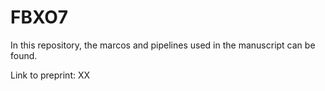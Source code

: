# FBXO7
In this repository, the marcos and pipelines used in the manuscript can be found.

Link to preprint: XX
